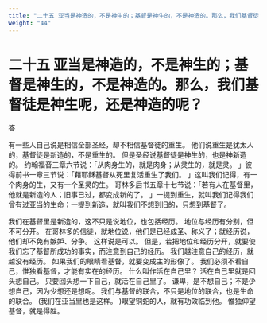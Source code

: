 ```yaml
---
title: "二十五 亚当是神造的，不是神生的；基督是神生的，不是神造的。那么，我们基督徒是神生呢，还是神造的呢？"
weight: "44"
---
```


# 二十五 亚当是神造的，不是神生的；基督是神生的，不是神造的。那么，我们基督徒是神生呢，还是神造的呢？

答

有一些人自己说是相信全部圣经，却不相信基督徒的重生。
他们说重生是犹太人的，基督徒是新造的，不是重生的。
但是圣经说基督徒是神生的，也是神新造的。
约翰福音三章六节说：「从肉身生的，就是肉身；从灵生的，就是灵。
」彼得前书一章三节说：「藉耶稣基督从死里复活重生了我们。
」这叫我们记得，有一个肉身的生，又有一个圣灵的生。
哥林多后书五章十七节说：「若有人在基督里，他就是新造的人；旧事已过，都变成新的了。
」一提到重生，就叫我们记得我们曾有过亚当的生命；一提到新造，就叫我们不想到旧的，只想到基督了。

我们在基督里是新造的，这不只是说地位，也包括经历。
地位与经历有分别，但不可分开。
在哥林多的信徒，就地位说，他们是已经成圣、称义了；就经历说，他们却不免有嫉妒、分争。
这样说是可以。
但是，若把地位和经历分开，就要使我们忘了基督所成功的事实，而注意到自己的经历。
我们越注意自己的经历，就越没有经历。
如果我们的眼睛看基督，就要变成主的形像了。
我们必须不看自己，惟独看基督，才能有实在的经历。
什么叫作活在自己里？
活在自己里就是回头想自己。
只要回头想一下自己，就活在自己里了。
谦卑，是不想自己；不是少想自己，因为少想还是想呢。
我们与基督的联合，不只是地位的联合，也是生命的联合。
(我们在亚当里也是这样。
)眼望铜蛇的人，就有功效临到他。
惟独仰望基督，就是得胜。
